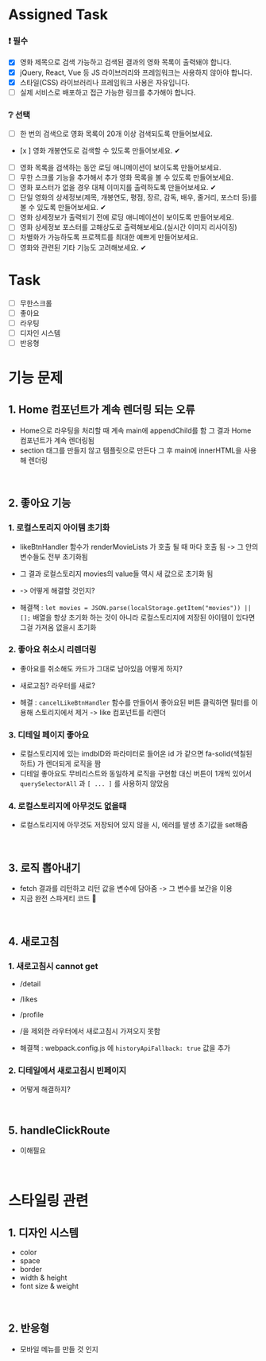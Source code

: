 # Assigned Task

### ❗ 필수

- [x] 영화 제목으로 검색 가능하고 검색된 결과의 영화 목록이 출력돼야 합니다.
- [x] jQuery, React, Vue 등 JS 라이브러리와 프레임워크는 사용하지 않아야 합니다.
- [x] 스타일(CSS) 라이브러리나 프레임워크 사용은 자유입니다.
- [ ] 실제 서비스로 배포하고 접근 가능한 링크를 추가해야 합니다.

### ❔ 선택

- [ ] 한 번의 검색으로 영화 목록이 20개 이상 검색되도록 만들어보세요.
- [x ] 영화 개봉연도로 검색할 수 있도록 만들어보세요. ✔
- [ ] 영화 목록을 검색하는 동안 로딩 애니메이션이 보이도록 만들어보세요.
- [ ] 무한 스크롤 기능을 추가해서 추가 영화 목록을 볼 수 있도록 만들어보세요.
- [ ] 영화 포스터가 없을 경우 대체 이미지를 출력하도록 만들어보세요. ✔
- [ ] 단일 영화의 상세정보(제목, 개봉연도, 평점, 장르, 감독, 배우, 줄거리, 포스터 등)를 볼 수 있도록 만들어보세요. ✔
- [ ] 영화 상세정보가 출력되기 전에 로딩 애니메이션이 보이도록 만들어보세요.
- [ ] 영화 상세정보 포스터를 고해상도로 출력해보세요.(실시간 이미지 리사이징)
- [ ] 차별화가 가능하도록 프로젝트를 최대한 예쁘게 만들어보세요.
- [ ] 영화와 관련된 기타 기능도 고려해보세요. ✔

# Task

- [ ] 무한스크롤
- [ ] 좋아요
- [ ] 라우팅
- [ ] 디자인 시스템
- [ ] 반응형

# 기능 문제

## 1. Home 컴포넌트가 계속 렌더링 되는 오류

- Home으로 라우팅을 처리할 때 계속 main에 appendChild를 함 그 결과 Home 컴포넌트가 계속 렌더링됨
- section 태그를 만들지 않고 템플릿으로 만든다 그 후 main에 innerHTML을 사용해 렌더링

<br>

## 2. 좋아요 기능

### 1. 로컬스토리지 아이템 초기화

- likeBtnHandler 함수가 renderMovieLists 가 호출 될 때 마다 호출 됨 -> 그 안의 변수들도 전부 초기화됨
- 그 결과 로컬스토리지 movies의 value들 역시 새 값으로 초기화 됨

- -> 어떻게 해결할 것인지?
- 해결책 : `let movies = JSON.parse(localStorage.getItem("movies")) || [];` 배열을 항상 초기화 하는 것이 아니라 로컬스토리지에 저장된 아이템이 있다면 그걸 가져옴 없을시 초기화

### 2. 좋아요 취소시 리렌더링

- 좋아요를 취소해도 카드가 그대로 남아있음 어떻게 하지?
- 새로고침? 라우터를 새로?

- 해결 : `cancelLikeBtnHandler` 함수를 만들어서 좋아요된 버튼 클릭하면 필터를 이용해 스토리지에서 제거 -> like 컴포넌트를 리렌더

### 3. 디테일 페이지 좋아요

- 로컬스토리지에 있는 imdbID와 파라미터로 들어온 id 가 같으면 fa-solid(색칠된 하트) 가 렌더되게 로직을 짬
- 디테일 좋아요도 무비리스트와 동일하게 로직을 구현함 대신 버튼이 1개씩 있어서 `querySelectorAll` 과 `[ ... ]` 를 사용하지 않았음

### 4. 로컬스토리지에 아무것도 없을때

- 로컬스토리지에 아무것도 저장되어 있지 않을 시, 에러를 발생 초기값을 set해줌

<br>

## 3. 로직 뽑아내기

- fetch 결과를 리턴하고 리턴 값을 변수에 담아줌 -> 그 변수를 보간을 이용
- 지금 완전 스파게티 코드 🍝

<br>

## 4. 새로고침

### 1. 새로고침시 cannot get

- /detail
- /likes
- /profile
- /을 제외한 라우터에서 새로고침시 가져오지 못함

- 해결책 : webpack.config.js 에 `historyApiFallback: true` 값을 추가

### 2. 디테일에서 새로고침시 빈페이지

- 어떻게 해결하지?

<br>

## 5. handleClickRoute

- 이해필요

<br>

# 스타일링 관련

## 1. 디자인 시스템

- color
- space
- border
- width & height
- font size & weight

<br>

## 2. 반응형

- 모바일 메뉴를 만들 것 인지

